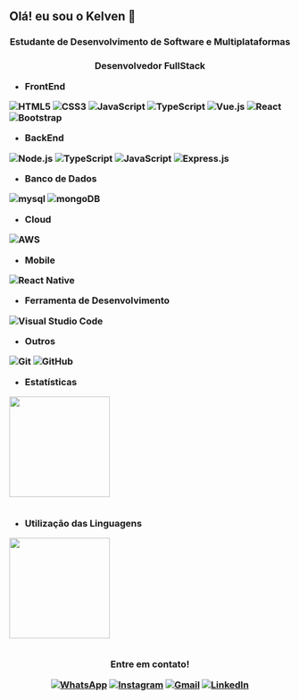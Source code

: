 ## Olá! eu sou o Kelven 👋

<h3 align="center">Estudante de Desenvolvimento de Software e Multiplataformas<h3>
<P align="center">Desenvolvedor FullStack</p>

* __FrontEnd__
  
![HTML5](https://img.shields.io/badge/html5-%23E34F26.svg?style=for-the-badge&logo=html5&logoColor=white)
![CSS3](https://img.shields.io/badge/css3-%231572B6.svg?style=for-the-badge&logo=css3&logoColor=white)
![JavaScript](https://img.shields.io/badge/javascript-%23323330.svg?style=for-the-badge&logo=javascript&logoColor=%23F7DF1E)
![TypeScript](https://img.shields.io/badge/TypeScript-007ACC?style=for-the-badge&logo=typescript&logoColor=white)
![Vue.js](https://img.shields.io/badge/vuejs-%2335495e.svg?style=for-the-badge&logo=vuedotjs&logoColor=%234FC08D)
![React](https://img.shields.io/badge/React-20232A?style=for-the-badge&logo=react&logoColor=61DAFB)
![Bootstrap](https://img.shields.io/badge/Bootstrap-563D7C?style=for-the-badge&logo=bootstrap&logoColor=white)


* __BackEnd__
  
![Node.js](https://img.shields.io/badge/Node.js-43853D?style=for-the-badge&logo=node.js&logoColor=white)
![TypeScript](https://img.shields.io/badge/TypeScript-007ACC?style=for-the-badge&logo=typescript&logoColor=white)
![JavaScript](https://img.shields.io/badge/javascript-%23323330.svg?style=for-the-badge&logo=javascript&logoColor=%23F7DF1E)
![Express.js](https://img.shields.io/badge/Express.js-404D59?style=for-the-badge)
  
* __Banco de Dados__
  
![mysql](https://img.shields.io/badge/MySQL-00000F?style=for-the-badge&logo=mysql&logoColor=white)
![mongoDB](https://img.shields.io/badge/MongoDB-4EA94B?style=for-the-badge&logo=mongodb&logoColor=white)
  
* __Cloud__
  
![AWS](https://img.shields.io/badge/Amazon_AWS-232F3E?style=for-the-badge&logo=amazon-aws&logoColor=white)

  
* __Mobile__
  
![React Native](https://img.shields.io/badge/React_Native-20232A?style=for-the-badge&logo=react&logoColor=61DAFB)
  
  
* __Ferramenta de Desenvolvimento__

![Visual Studio Code](https://img.shields.io/badge/Visual%20Studio%20Code-0078d7.svg?style=for-the-badge&logo=visual-studio-code&logoColor=white)

* __Outros__

![Git](https://img.shields.io/badge/git-%23F05033.svg?style=for-the-badge&logo=git&logoColor=white)
![GitHub](https://img.shields.io/badge/github-%23121011.svg?style=for-the-badge&logo=github&logoColor=white)


* __Estatísticas__
  
<img height="180em" src="https://github-readme-stats.vercel.app/api?username=KelvenFontes&show_icons=true&theme=radical"/>
  <br></br>
  
* __Utilização das Linguagens__
<img height="180em" src="https://github-readme-stats.vercel.app/api/top-langs/?username=KelvenFontes&layout=compact&theme=radical&(https://github.com/anuraghazra/github-readme-stats)"/>
  <br></br>

<!--Contato-->
<p align="center"><strong>Entre em contato!</strong><p>

<div align="center">
  
<a href="https://wa.me/qr/XF2VUWRUHZS5J1">![WhatsApp](https://img.shields.io/badge/WhatsApp-25D366?style=for-the-badge&logo=whatsapp&logoColor=white)</a>
<a href="https://www.instagram.com/kelven_bento/">![Instagram](https://img.shields.io/badge/Instagram-%23E4405F.svg?style=for-the-badge&logo=Instagram&logoColor=white)</a>
<a href="">![Gmail](https://img.shields.io/badge/Gmail-D14836?style=for-the-badge&logo=gmail&logoColor=white)</a>
<a href="https://www.linkedin.com/in/kelven-bento-fontes-4ab2b2210">![LinkedIn](https://img.shields.io/badge/linkedin-%230077B5.svg?style=for-the-badge&logo=linkedin&logoColor=white)</a>
  
</div>
